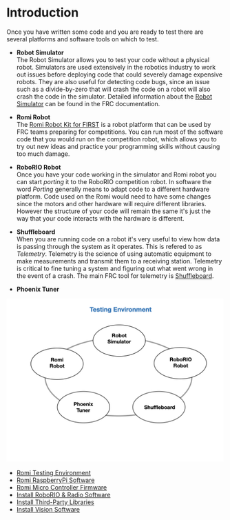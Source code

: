 # Introduction

Once you have written some code and you are ready to test there are several platforms and software tools on which to test.  

- **Robot Simulator**    
The Robot Simulator allows you to test your code without a physical robot. Simulators are used extensively in the robotics industry to work out issues before deploying code that could severely damage expensive robots.  They are also useful for detecting code bugs, since an issue such as a divide-by-zero that will crash the code on a robot will also crash the code in the simulator. Detailed information about the [Robot Simulator](https://docs.wpilib.org/en/stable/docs/software/wpilib-tools/robot-simulation/introduction.html) can be found in the FRC documentation.

- **Romi Robot**   
The [Romi Robot Kit for FIRST](https://www.pololu.com/product/4022) is a robot platform that can be used by FRC teams preparing for competitions. You can run most of the software code that you would run on the competition robot, which allows you to try out new ideas and practice your programming skills without causing too much damage. 
    
- **RoboRIO Robot**  
Once you have your code working in the simulator and Romi robot you can start *porting* it to the RoboRIO competition robot.  In software the word *Porting* generally means to adapt code to a different hardware platform.  Code used on the Romi would need to have some changes since the motors and other hardware will require different libraries.  However the structure of your code will remain the same it's just the way that your code interacts with the hardware is different.

- **Shuffleboard**  
When you are running code on a robot it's very useful to view how data is passing through the system as it operates.  This is refered to as *Telemetry*.  Telemetry is the science of using automatic equipment to make measurements and transmit them to a receiving station.  Telemetry is critical to fine tuning a system and figuring out what went wrong in the event of a crash.  The main FRC tool for telemetry is [Shuffleboard](https://docs.wpilib.org/en/stable/docs/software/telemetry/index.html).

- **Phoenix Tuner**   


![Testing Components](../images/FRCTools/FRCTools.021.jpeg)

- [Romi Testing Environment](../Romi/SC/romiDev.md)
- [Romi RaspberryPi Software](romiPiSoftware.md)
- [Romi Micro Controller Firmware](romiFirmware.md)
- [Install RoboRIO & Radio Software](rioSoftware.md)
- [Install Third-Party Libraries](vendorSoftware.md)
- [Install Vision Software](visionSoftware.md)